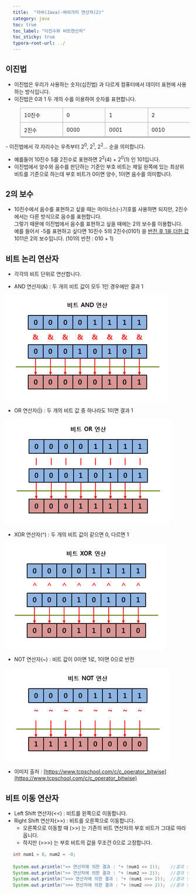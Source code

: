```yaml
---
title:  "자바(Java)-여러가지 연산자(2)"
category: java
toc: true
toc_label: "이진수와 비트연산자"
toc_sticky: true
typora-root-url: ../
---
```






## 이진법

- 이진법은 우리가 사용하는 숫자(십진법) 과 다르게 컴퓨터에서 데이터 표현에 사용하는 방식입니다.
- 이진법은 0과 1 두 개의 수를 이용하여 숫자를 표현합니다.

<style>
    /* 기본 스타일 (데스크톱 화면) */
    div {
        margin-left: 20px;
        padding-left: 20px;
    }
    @media (min-width: 40em) {
    main {
        display: flex;
    }
    aside {
        flex: 0 1 20vw;
        order: 1;
        border-right: 1px solid #ddd;
    }
    .primary {
        order: 2;
    }
    }
    table {
    border-collapse: collapse;
    border: 0;
    }
    th,td {
    border: 1px solid #aaa;
    background-clip: padding-box;
    scroll-snap-align: start;
    }
    tbody tr:last-child th,
    tbody tr:last-child td {
    border-bottom: 0;
    }
    th,td {
    padding: 0.6rem;
    min-width: 6rem;
    text-align: left;
    margin: 0;
    }
    tbody th {
    background-clip: padding-box;
    border-left: 0;
    }
    tbody {
    z-index: 10;
    position: relative;
    }
    tbody th {
    position: sticky;
    left: 0;
    }
    tbody th {
    background-color: #f8f8f8;
    }
</style>


<div>
    <table>
      <tbody>
        <tr>
            <td>10진수</td>
            <td>0</td>
            <td>1</td>
            <td>2</td>
            <td>3</td>
            <td>4</td>
            <td>5</td>
            <td>6</td>
            <td>7</td>
            <td>8</td>
            <td>9</td>
            <td>10</td>
        </tr>
        <tr>
            <td>2진수</td>
            <td>0000</td>
            <td>0001</td>
            <td>0010</td>
            <td>0011</td>
            <td>0100</td>
            <td>0101</td>
            <td>0110</td>
            <td>0111</td>
            <td>1000</td>
            <td>1001</td>
            <td>1010</td>
        </tr>
        <tbody>
    </table>
</div>
- 이진법에서 각 자리수는 우측부터 2<sup>0</sup>, 2<sup>1</sup>, 2<sup>2</sup>… 순을 의미합니다.


- 예를들어 10진수 5를 2진수로 표현하면 2<sup>2</sup>(4) + 2<sup>0</sup>(1) 인 101입니다.
- 이진법에서 양수와 음수를 판단하는 기준인 부호 비트는 제일 왼쪽에 있는 최상위 비트를 기준으로 하는데 부호 비트가 0이면 양수, 1이면 음수를 의미합니다. 





## 2의 보수

- 10진수에서 음수를 표현하고 싶을 때는 마이너스(-)기호를 사용하면 되지만, 2진수에서는 다른 방식으로 음수를 표현합니다. <br>그렇기 때문에 이진법에서 음수를 표현하고 싶을 때에는 2의 보수를 이용합니다.<br>예를 들어서 -5를 표현하고 싶다면 10진수 5의 2진수(0101) 을 <u>반전 후 1을 더한 값</u> 1011은 2의 보수입니다. (101의 반전 : 010 + 1)





## 비트 논리 연산자

- 각각의 비트 단위로 연산합니다.

- AND 연산자(&) : 두 개의 비트 값이 모두 1인 경우에만 결과 1 

![bit_and](/images/2023-11-02-004/bit_and.png)

- OR 연산자(\|) : 두 개의 비트 값 중 하나라도 1이면 결과 1

![bit_or](/images/2023-11-02-004/bit_or.png)

- XOR 연산자(^) : 두 개의 비트 값이 같으면 0, 다르면 1 

![bit_xor](/images/2023-11-02-004/bit_xor.png)

- NOT 연산자(\~) : 비트 값이 0이면 1로, 1이면 0으로 반전

![bit_not](/images/2023-11-02-004/bit_not.png)



- 이미지 출처 : [https://www.tcpschool.com/c/c_operator_bitwise](https://www.tcpschool.com/c/c_operator_bitwise)





## 비트 이동 연산자

- Left Shift 연산자(\<\<) : 비트를 왼쪽으로 이동합니다.
- Right Shift 연산자(\>\>) : 비트를 오른쪽으로 이동합니다.
  - 오른쪽으로 이동할 때 (\>\>) 는 기존의 비트 연산자의 부호 비트가 그대로 따라옵니다.
  - 하지만 (\>\>\>) 는 부호 비트의 값을 무조건 0으로 고정합니다. 

```java
int num1 = 8, num2 = -8;

System.out.println("<< 연산자에 의한 결과 : "+ (num1 << 1));	//결과 : 16 (곱셈 : num1 * 2^1)
System.out.println(">> 연산자에 의한 결과 : "+ (num2 >> 2));	//결과 : -2 (나눗셈 : num2 / 2^2)
System.out.println(">>> 연산자에 의한 결과 : "+ (num1 >>> 2));	//결과 : 2
System.out.println(">>> 연산자에 의한 결과 : "+ (num2 >>> 2));	//결과 : 1073741822
```

